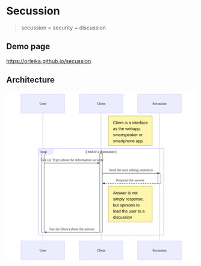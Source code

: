# Secussion

> secussion = security + discussion

## Demo page

https://orleika.github.io/secussion

## Architecture

![diagram](img/diagram.svg)
